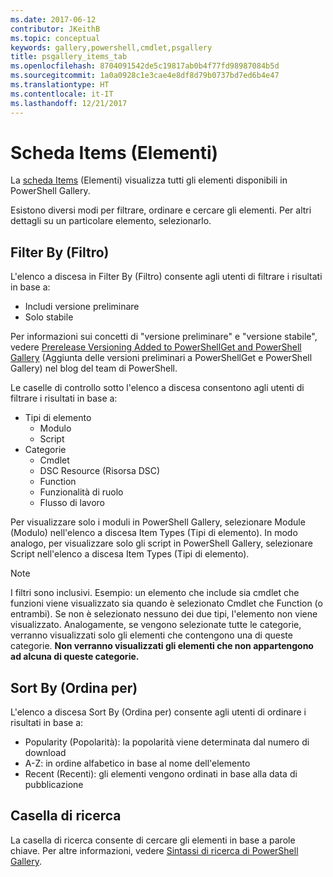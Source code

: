 ```yaml
---
ms.date: 2017-06-12
contributor: JKeithB
ms.topic: conceptual
keywords: gallery,powershell,cmdlet,psgallery
title: psgallery_items_tab
ms.openlocfilehash: 8704091542de5c19817ab0b4f77fd98987084b5d
ms.sourcegitcommit: 1a0a0928c1e3cae4e8df8d79b0737bd7ed6b4e47
ms.translationtype: HT
ms.contentlocale: it-IT
ms.lasthandoff: 12/21/2017
---
```

# <a name="items-tab"></a>Scheda Items (Elementi)

La [scheda Items](https://www.powershellgallery.com/items) (Elementi) visualizza tutti gli elementi disponibili in PowerShell Gallery.

Esistono diversi modi per filtrare, ordinare e cercare gli elementi.
Per altri dettagli su un particolare elemento, selezionarlo.

## <a name="filter-by"></a>Filter By (Filtro)

L'elenco a discesa in Filter By (Filtro) consente agli utenti di filtrare i risultati in base a:
* Includi versione preliminare
* Solo stabile

Per informazioni sui concetti di "versione preliminare" e "versione stabile", vedere [Prerelease Versioning Added to PowerShellGet and PowerShell Gallery](https://blogs.msdn.microsoft.com/powershell/2017/12/05/prerelease-versioning-added-to-powershellget-and-powershell-gallery/) (Aggiunta delle versioni preliminari a PowerShellGet e PowerShell Gallery) nel blog del team di PowerShell.

Le caselle di controllo sotto l'elenco a discesa consentono agli utenti di filtrare i risultati in base a:
* Tipi di elemento
  - Modulo
  - Script
* Categorie
  - Cmdlet
  - DSC Resource (Risorsa DSC)
  - Function
  - Funzionalità di ruolo
  - Flusso di lavoro

Per visualizzare solo i moduli in PowerShell Gallery, selezionare Module (Modulo) nell'elenco a discesa Item Types (Tipi di elemento).
In modo analogo, per visualizzare solo gli script in PowerShell Gallery, selezionare Script nell'elenco a discesa Item Types (Tipi di elemento).

> [!NOTE]
> I filtri sono inclusivi.
> Esempio: un elemento che include sia cmdlet che funzioni viene visualizzato sia quando è selezionato Cmdlet che Function (o entrambi).
> Se non è selezionato nessuno dei due tipi, l'elemento non viene visualizzato.
> Analogamente, se vengono selezionate tutte le categorie, verranno visualizzati solo gli elementi che contengono una di queste categorie.
> **Non verranno visualizzati gli elementi che non appartengono ad alcuna di queste categorie.**

## <a name="sort-by"></a>Sort By (Ordina per)

L'elenco a discesa Sort By (Ordina per) consente agli utenti di ordinare i risultati in base a:
* Popularity (Popolarità): la popolarità viene determinata dal numero di download
* A-Z: in ordine alfabetico in base al nome dell'elemento
* Recent (Recenti): gli elementi vengono ordinati in base alla data di pubblicazione

## <a name="search-box"></a>Casella di ricerca

La casella di ricerca consente di cercare gli elementi in base a parole chiave.
Per altre informazioni, vedere [Sintassi di ricerca di PowerShell Gallery](psgallery_search_syntax.md).
